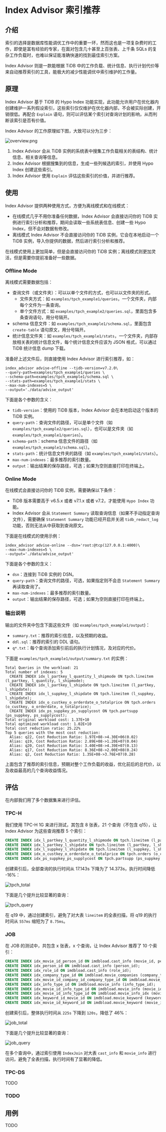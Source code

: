 # Index Advisor 索引推荐

## 介绍

索引的选择是数据库性能调优工作中的重要一环，然而这也是一项复杂费时的工作，即使是富有经验的专家，在面对包含几十甚至上百张表、上千条 SQLs 的复杂工作负载时，也难以保证能准确快速的找到最佳索引方案。

Index Advisor 则是一款能根据 TiDB 中的工作负载、统计信息、执行计划代价等来自动推荐索引的工具，能极大的减少性能调优中索引维护的工作量。

## 原理

Index Advisor 基于 TiDB 的 Hypo Index 功能实现，此功能允许用户在优化器内创建维护一系列假设索引，这些索引仅仅维护在优化器内部，不会被实际创建，开销很低。再配合 `Explain` 语句，则可以评估某个索引对查询计划的影响，从而判断该索引是否有价值。

Index Advisor 的工作原理如下图，大致可以分为三步：

![overview.png](doc/overview.png)

1. Index Advisor 会从 TiDB 实例的系统表中搜集工作负载相关的表结构、统计信息、相关查询等信息。
2. Index Advisor 根据搜集到的信息，生成一些列候选的索引，并使用 Hypo Index 创建这些索引。
3. Index Advisor 使用 `Explain` 评估这些索引的价值，并进行推荐。

## 使用

Index Advisor 提供两种使用方式，方便为离线模式和在线模式：

- 在线模式几乎不用你准备任何数据，Index Advisor 会直接访问你的 TiDB 实例进行索引分析和推荐，期间会读取一些系统表信息、创建一些 Hypo Index，但不会对数据有修改。
- 离线模式 Index Advisor 不会直接访问你的 TiDB 实例，它会在本地启动一个 TiDB 实例，导入你提供的数据，然后进行索引分析和推荐。

在线模式使用上更加简单，但是会直接访问你的 TiDB 实例；离线模式则更加灵活，但是需要你提前准备好一些数据。

### Offline Mode

离线模式需要数据包括：

- 查询文件（或文件夹）：可以以单个文件的方式，也可以以文件夹的形式。
  - 文件夹方式：如 `examples/tpch_example1/queries`，一个文件夹，内部每个文件为一条查询。
  - 单个文件方式：如 `examples/tpch_example2/queries.sql`，里面包含多条查询语句，用分号隔开。
- schema 信息文件：如 `examples/tpch_example1/schema.sql`，里面包含 `create-table` 语句原文，用分号隔开。
- 统计信息文件夹：如 `examples/tpch_example1/stats`，一个文件夹，内部存放相关表的统计信息文件，每个统计信息文件应该为 JSON 格式，可以通过 TiDB 统计信息 dump 下载。

准备好上述文件后，则直接使用 Index Advisor 进行索引推荐，如：

```shell
index_advisor advise-offline --tidb-version=v7.2.0\
--query-path=examples/tpch_example1/queries \
--schema-path=examples/tpch_example1/schema.sql \
--stats-path=examples/tpch_example1/stats \
--max-num-indexes=5 \
--output='./data/advise_output'
```

下面是各个参数的含义：

- `tidb-version`：使用的 TiDB 版本，Index Advisor 会在本地启动这个版本的 TiDB 实例。
- `query-path`：查询文件的路径，可以是单个文件（如 `examples/tpch_example2/queries.sql`），也可以是文件夹（如 `examples/tpch_example1/queries`）。
- `schema-path`：schema 信息文件的路径（如 `examples/tpch_example1/schema.sql`）。
- `stats-path`：统计信息文件夹的路径（如 `examples/tpch_example1/stats`）。
- `max-num-indexes`：最多推荐的索引数量。
- `output`：输出结果的保存路径，可选；如果为空则直接打印在终端上。

### Online Mode

在线模式会直接访问你的 TiDB 实例，需要确保以下条件：

- TiDB 版本需要高于 v6.5.x 或者 v7.1.x 或者 v7.2，才能使用 `Hypo Index` 功能。
- Index Advisor 会从 `Statement Summary` 读取查询信息（如果不手动指定查询文件），需要确保 `Statement Summary` 功能已经开启并关闭 `tidb_redact_log` 功能，否则无法从中获取到查询原文。

下面是在线模式的使用示例：

```
index_advisor advise-online --dsn='root:@tcp(127.0.0.1:4000)\
--max-num-indexes=5 \
--output='./data/advise_output'
```

下面是各个参数的含义：

- `dsn`：连接到 TiDB 实例的 DSN。
- `query-path`：查询文件的路径，可选，如果指定则不会总 `Statement Summary` 再读取查询了。
- `max-num-indexes`：最多推荐的索引数量。
- `output`：输出结果的保存路径，可选；如果为空则直接打印在终端上。

### 输出说明

输出的文件夹中包含下面这些文件（如 `examples/tpch_example1/output`)：

- `summary.txt`：推荐的索引信息，以及预期的收益。
- `ddl.sql`：推荐的索引的 DDL 语句。
- `q*.txt`：每个查询添加索引前后的执行计划情况，及对应的代价。

下面是 `examples/tpch_example1/output/summary.txt` 的实例：

```
Total Queries in the workload: 21
Total number of indexes: 5
  CREATE INDEX idx_l_partkey_l_quantity_l_shipmode ON tpch.lineitem (l_partkey, l_quantity, l_shipmode);
  CREATE INDEX idx_l_partkey_l_shipdate ON tpch.lineitem (l_partkey, l_shipdate);
  CREATE INDEX idx_l_suppkey_l_shipdate ON tpch.lineitem (l_suppkey, l_shipdate);
  CREATE INDEX idx_o_custkey_o_orderdate_o_totalprice ON tpch.orders (o_custkey, o_orderdate, o_totalprice);
  CREATE INDEX idx_ps_suppkey_ps_supplycost ON tpch.partsupp (ps_suppkey, ps_supplycost);
Total original workload cost: 1.37E+10
Total optimized workload cost: 1.02E+10
Total cost reduction ratio: 25.22%
Top 5 queries with the most cost reduction:
  Alias: q22, Cost Reduction Ratio: 1.97E+08->4.30E+06(0.02)
  Alias: q19, Cost Reduction Ratio: 2.89E+08->1.20E+07(0.04)
  Alias: q20, Cost Reduction Ratio: 3.40E+08->4.39E+07(0.13)
  Alias: q17, Cost Reduction Ratio: 8.36E+08->2.00E+08(0.24)
  Alias: q2, Cost Reduction Ratio: 1.35E+08->3.76E+07(0.28)
```

上面包含了推荐的索引信息，预期对整个工作负载的收益，优化前后的总代价，以及收益最高的几个查询收益情况。

## 评估

在内部我们用了多个数据集来进行评估。

### TPC-H

我们使用 TPC-H 1G 来进行测试，其包含 8 张表，21 个查询（不包含 q15），让 Index Advisor 为这些查询推荐 5 个索引：

```sql
CREATE INDEX idx_l_partkey_l_quantity_l_shipmode ON tpch.lineitem (l_partkey, l_quantity, l_shipmode);
CREATE INDEX idx_l_partkey_l_shipdate ON tpch.lineitem (l_partkey, l_shipdate);
CREATE INDEX idx_l_suppkey_l_shipdate ON tpch.lineitem (l_suppkey, l_shipdate);
CREATE INDEX idx_o_custkey_o_orderdate_o_totalprice ON tpch.orders (o_custkey, o_orderdate, o_totalprice);
CREATE INDEX idx_ps_suppkey_ps_supplycost ON tpch.partsupp (ps_suppkey, ps_supplycost);
```

创建索引后，全部查询的执行时间从 17.143s 下降为了 14.373s，执行时间降低 -16%：

![tpch_total](doc/evaluation_tpch_1g_total.png)

下面是几个提升比较显著的查询：

![tpch_query](doc/evaluation_tpch_1g_query.png)

在 q19 中，通过创建索引，避免了对大表 `lineitem` 的全表扫描，将 q19 的执行时间从 `557ms` 缩短为了 `8.75ms`。

### JOB

在 JOB 的测试中，共包含 x 张表，x 个查询，让 Index Advisor 推荐了 10 个索引：

```sql
CREATE INDEX idx_movie_id_person_id ON imdbload.cast_info (movie_id, person_id);
CREATE INDEX idx_person_id ON imdbload.cast_info (person_id);
CREATE INDEX idx_role_id ON imdbload.cast_info (role_id);
CREATE INDEX idx_company_type_id ON imdbload.movie_companies (company_type_id);
CREATE INDEX idx_movie_id_company_id_company_type_id ON imdbload.movie_companies (movie_id, company_id, company_type_id);
CREATE INDEX idx_info_type_id ON imdbload.movie_info (info_type_id);
CREATE INDEX idx_movie_id_info_type_id ON imdbload.movie_info (movie_id, info_type_id);
CREATE INDEX idx_movie_id_info_type_id ON imdbload.movie_info_idx (movie_id, info_type_id);
CREATE INDEX idx_keyword_id_movie_id ON imdbload.movie_keyword (keyword_id, movie_id);
CREATE INDEX idx_movie_id_keyword_id ON imdbload.movie_keyword (movie_id, keyword_id);
```

创建索引后，整体执行时间从 `225s` 下降到 `120s`，降低了 46%：

![job_total](doc/evaluation_job_total.png)

下面是几个提升比较显著的查询：

![job_query](doc/evaluation_job_query.png)

在多个查询中，通过索引使用 `IndexJoin` 对大表 `cast_info` 和 `movie_info` 进行访问，避免了全表扫描，执行时间有了显著的降低。

### TPC-DS

TODO

### TODO

## 用例

TODO